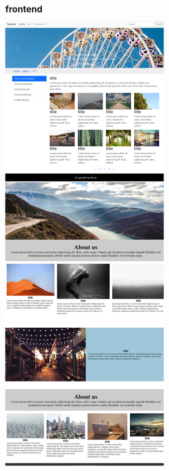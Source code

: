 # frontend
![image](https://github.com/GobackGobackk/frontend/blob/main/_C__Users_Acer_frontend_bootstrap.html%20(1).png)
![image](https://github.com/GobackGobackk/frontend/blob/main/_C__Users_Acer_frontend_congee_first.html.png)
